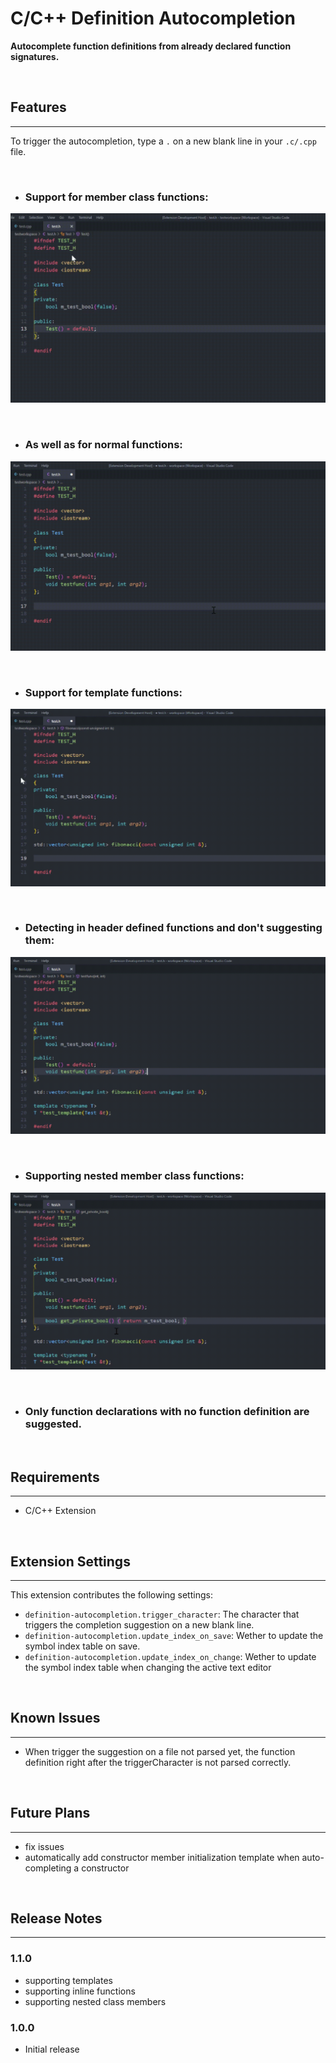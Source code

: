# C/C++ Definition Autocompletion

**Autocomplete function definitions from already declared function signatures.**

<br>

## Features
-----------

To trigger the autocompletion, type a `.` on a new blank line in your `.c/.cpp` file.

<br>

- ### **Support for member class functions:**
![Member function completion demo](images/member_function_completion_demo.gif)

<br>


- ### **As well as for normal functions:**
![Function completion demo](images/function_completion_demo.gif)

<br>

- ### **Support for template functions:**
![Template completion demo](images/template_completion_demo.gif)

<br>

- ### **Detecting in header defined functions and don't suggesting them:**
![Inline demo](images/inline_demo.gif)

<br>

- ### **Supporting nested member class functions:**
![Nested member function completion demo](images/nested_member_function_completion_demo.gif)

<br>


- ### **Only function declarations with no function definition are suggested.**


<br>

## Requirements
---------------

- C/C++ Extension

<br>

## Extension Settings
---------------------

This extension contributes the following settings:

* `definition-autocompletion.trigger_character`: The character that triggers the completion suggestion on a new blank line.
* `definition-autocompletion.update_index_on_save`: Wether to update the symbol index table on save.
* `definition-autocompletion.update_index_on_change`: Wether to update the symbol index table when changing the active text editor

<br>

## Known Issues
---------------

- When trigger the suggestion on a file not parsed yet, the function definition right after the triggerCharacter is not parsed correctly.

<br>

## Future Plans
---------------

- fix issues
- automatically add constructor member initialization template when auto-completing a constructor

<br>

## Release Notes
----------------

### 1.1.0

 - supporting templates
 - supporting inline functions
 - supporting nested class members

### 1.0.0

 - Initial release

